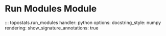 # Run Modules Module

::: topostats.run_modules
handler: python
options:
docstring_style: numpy
rendering:
show_signature_annotations: true
